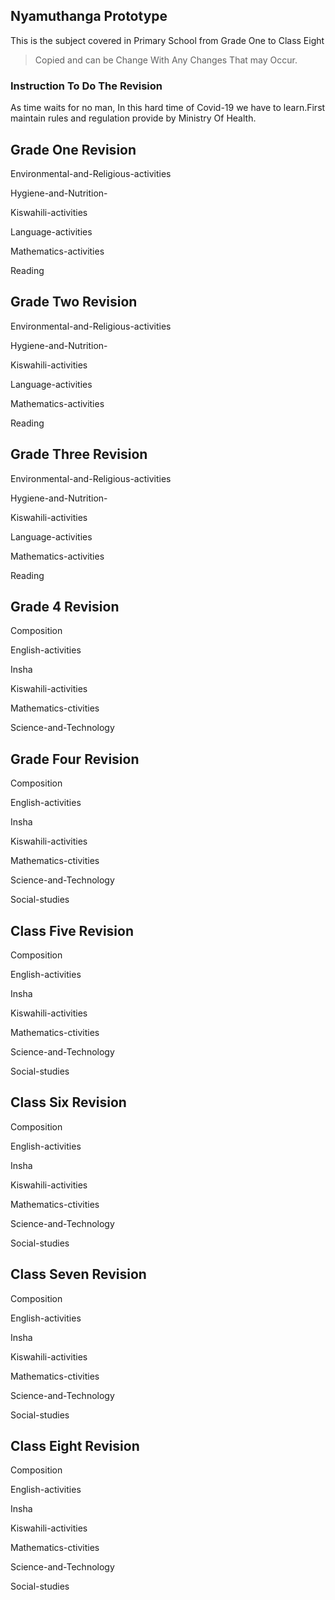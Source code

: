 ## Nyamuthanga  Prototype 

This is the subject covered in Primary School from Grade One to Class Eight

>Copied and can be Change With Any Changes That may Occur.

### Instruction To Do The Revision

As time waits for no man, In this hard time of Covid-19 we have to learn.First maintain rules and regulation provide by Ministry Of Health.

<!--  Teacher Aprrover....  -->





## Grade One Revision 

Environmental-and-Religious-activities

Hygiene-and-Nutrition-

Kiswahili-activities

Language-activities

Mathematics-activities

Reading

## Grade Two Revision 

Environmental-and-Religious-activities

Hygiene-and-Nutrition-

Kiswahili-activities

Language-activities

Mathematics-activities

Reading

## Grade Three Revision 

Environmental-and-Religious-activities

Hygiene-and-Nutrition-

Kiswahili-activities

Language-activities

Mathematics-activities

Reading

## Grade 4 Revision 

Composition

English-activities

Insha

Kiswahili-activities

Mathematics-ctivities

Science-and-Technology

## Grade Four Revision 

Composition

English-activities

Insha

Kiswahili-activities

Mathematics-ctivities

Science-and-Technology

Social-studies
## Class Five Revision 

Composition

English-activities

Insha

Kiswahili-activities

Mathematics-ctivities

Science-and-Technology

Social-studies

## Class Six Revision 

Composition

English-activities

Insha

Kiswahili-activities

Mathematics-ctivities

Science-and-Technology

Social-studies

## Class Seven Revision 

Composition

English-activities

Insha

Kiswahili-activities

Mathematics-ctivities

Science-and-Technology

Social-studies

## Class Eight Revision 

Composition

English-activities

Insha

Kiswahili-activities

Mathematics-ctivities

Science-and-Technology

Social-studies

